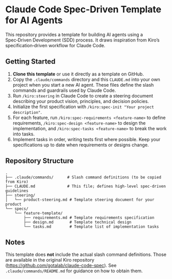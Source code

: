 # Claude Code Spec-Driven Template for AI Agents

This repository provides a template for building AI agents using a Spec‑Driven Development (SDD) process.  It draws inspiration from Kiro’s specification‑driven workflow for Claude Code.

## Getting Started

1. **Clone this template** or use it directly as a template on GitHub.
2. Copy the `.claude/commands` directory and this `CLAUDE.md` into your own project when you start a new AI agent.  These files define the slash commands and guardrails used by Claude Code.
3. Run `/kiro:steering` in Claude Code to create a steering document describing your product vision, principles, and decision policies.
4. Initialize the first specification with `/kiro:spec-init "Your project description"`.
5. For each feature, run `/kiro:spec-requirements <feature-name>` to define requirements, `/kiro:spec-design <feature-name>` to design the implementation, and `/kiro:spec-tasks <feature-name>` to break the work into tasks.
6. Implement tasks in order, writing tests first where possible.  Keep your specifications up to date when requirements or designs change.

## Repository Structure

```
.
├── .claude/commands/      # Slash command definitions (to be copied from Kiro)
├── CLAUDE.md              # This file; defines high‑level spec‑driven guidelines
├── steering/
│   └── product‑steering.md # Template steering document for your product
└── specs/
    └── feature‑template/
        ├── requirements.md # Template requirements specification
        ├── design.md       # Template technical design
        └── tasks.md        # Template list of implementation tasks
```

## Notes

This template does **not** include the actual slash command definitions.  Those are available in the original Kiro repository (https://github.com/gotalab/claude-code-spec).  See `.claude/commands/README.md` for guidance on how to obtain them.
